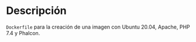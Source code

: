 # Descripción

`Dockerfile` para la creación de una imagen con Ubuntu 20.04, Apache, PHP 7.4 y Phalcon.